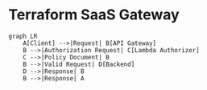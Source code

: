 # Terraform SaaS Gateway

```mermaid
graph LR
    A[Client] -->|Request| B[API Gateway]
    B -->|Authorization Request| C[Lambda Authorizer]
    C -->|Policy Document| B
    B -->|Valid Request| D[Backend]
    D -->|Response| B
    B -->|Response| A
```